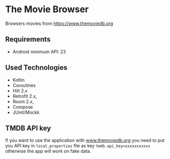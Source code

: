 # The Movie Browser
Browsers movies from https://www.themoviedb.org

## Requirements
* Android minimum API: 23

## Used Technologies
* Kotlin
* Coroutines
* Hilt 2.x
* Retrofit 2.x,
* Room 2.x,
* Compose
* JUnit/Mockk

## TMDB API key
If you want to use the application with www.themoviedb.org you need to put you API key in
`local.properties` file as key `tmdb.api_key=xxxxxxxxxxx` otherwise the app will work on fake data.